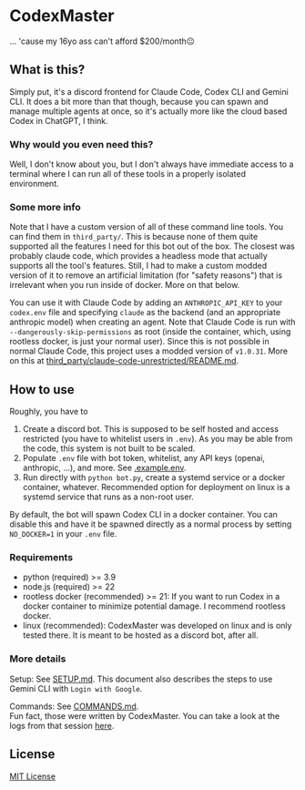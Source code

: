 # CodexMaster

... 'cause my 16yo ass can't afford $200/month😐

## What is this?

Simply put, it's a discord frontend for Claude Code, Codex CLI and Gemini CLI. It does a bit more than that though, because you can spawn and manage multiple agents at once, so it's actually more like the cloud based Codex in ChatGPT, I think.

### Why would you even need this?

Well, I don't know about you, but I don't always have immediate access to a terminal where I can run all of these tools in a properly isolated environment.

### Some more info

Note that I have a custom version of all of these command line tools. You can find them in `third_party/`. This is because none of them quite supported all the features I need for this bot out of the box. The closest was probably claude code, which provides a headless mode that actually supports all the tool's features. Still, I had to make a custom modded version of it to remove an artificial limitation (for "safety reasons") that is irrelevant when you run inside of docker. More on that below.

You can use it with Claude Code by adding an `ANTHROPIC_API_KEY` to your `codex.env` file and specifying `claude` as the backend (and an appropriate anthropic model) when creating an agent.
Note that Claude Code is run with `--dangerously-skip-permissions` as root (inside the container, which, using rootless docker, is just your normal user). Since this is not possible in normal
Claude Code, this project uses a modded version of `v1.0.31`. More on this at [third_party/claude-code-unrestricted/README.md](third_party/claude-code-unrestricted/README.md).

## How to use

Roughly, you have to

1. Create a discord bot. This is supposed to be self hosted and access restricted (you have to whitelist users in `.env`). As you may be able from the code, this system is not built to be scaled.
2. Populate `.env` file with bot token, whitelist, any API keys (openai, anthropic, ...), and more. See [.example.env](.example.env).
3. Run directly with `python bot.py`, create a systemd service or a docker container, whatever. Recommended option for deployment on linux is a systemd service that runs as a non-root user.

By default, the bot will spawn Codex CLI in a docker container. You can disable this and have it be spawned directly as a normal process by setting `NO_DOCKER=1` in your `.env` file.

### Requirements

- python (required) >= 3.9
- node.js (required) >= 22
- rootless docker (recommended) >= 21: If you want to run Codex in a docker container to minimize potential damage. I recommend rootless docker.
- linux (recommended): CodexMaster was developed on linux and is only tested there. It is meant to be hosted as a discord bot, after all.

### More details

Setup: See [SETUP.md](docs/SETUP.md). This document also describes the steps to use Gemini CLI with `Login with Google`.

Commands: See [COMMANDS.md](docs/COMMANDS.md).  
Fun fact, those were written by CodexMaster. You can take a look at the logs from that session [here](docs/codex_master_writes_its_own_docs.log).

## License
[MIT License](LICENSE)
